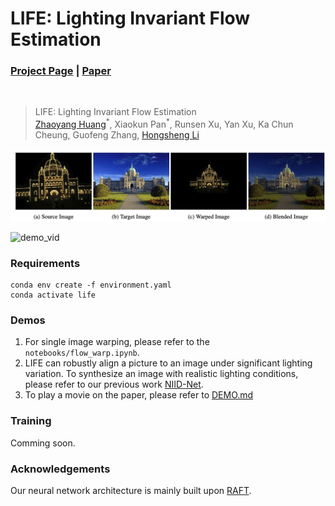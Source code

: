 # LIFE: Lighting Invariant Flow Estimation
### [Project Page](https://drinkingcoder.github.io/publication/life/) | [Paper](https://arxiv.org/abs/2104.03097)
</br>

> LIFE: Lighting Invariant Flow Estimation \
> [Zhaoyang Huang](https://drinkingcoder.github.io)<sup>\*</sup>, Xiaokun Pan<sup>\*</sup>, Runsen Xu, Yan Xu, Ka Chun Cheung, Guofeng Zhang, [Hongsheng Li](https://www.ee.cuhk.edu.hk/~hsli/)

![teasor](assets/teasor.jpeg)

![demo_vid](assets/demo.gif)

### Requirements
```
conda env create -f environment.yaml
conda activate life
```

### Demos

1. For single image warping, please refer to the `notebooks/flow_warp.ipynb`.
2. LIFE can robustly align a picture to an image under significant lighting variation. To synthesize an image with realistic lighting conditions, please refer to our previous work [NIID-Net](https://zju3dv.github.io/niid/).
3. To play a movie on the paper, please refer to [DEMO.md](demo/DEMO.md)


### Training
Comming soon.

### Acknowledgements
Our neural network architecture is mainly built upon [RAFT](https://github.com/princeton-vl/RAFT/).
